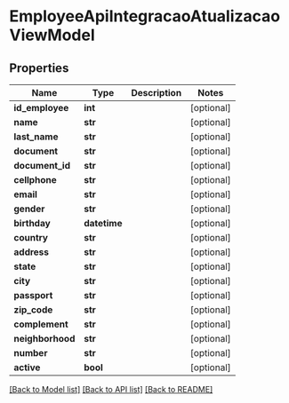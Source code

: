 # EmployeeApiIntegracaoAtualizacaoViewModel

## Properties
Name | Type | Description | Notes
------------ | ------------- | ------------- | -------------
**id_employee** | **int** |  | [optional] 
**name** | **str** |  | [optional] 
**last_name** | **str** |  | [optional] 
**document** | **str** |  | [optional] 
**document_id** | **str** |  | [optional] 
**cellphone** | **str** |  | [optional] 
**email** | **str** |  | [optional] 
**gender** | **str** |  | [optional] 
**birthday** | **datetime** |  | [optional] 
**country** | **str** |  | [optional] 
**address** | **str** |  | [optional] 
**state** | **str** |  | [optional] 
**city** | **str** |  | [optional] 
**passport** | **str** |  | [optional] 
**zip_code** | **str** |  | [optional] 
**complement** | **str** |  | [optional] 
**neighborhood** | **str** |  | [optional] 
**number** | **str** |  | [optional] 
**active** | **bool** |  | [optional] 

[[Back to Model list]](../README.md#documentation-for-models) [[Back to API list]](../README.md#documentation-for-api-endpoints) [[Back to README]](../README.md)

